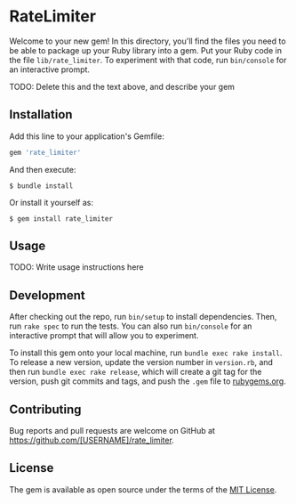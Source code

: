# RateLimiter

Welcome to your new gem! In this directory, you'll find the files you need to be able to package up your Ruby library into a gem. Put your Ruby code in the file `lib/rate_limiter`. To experiment with that code, run `bin/console` for an interactive prompt.

TODO: Delete this and the text above, and describe your gem

## Installation

Add this line to your application's Gemfile:

```ruby
gem 'rate_limiter'
```

And then execute:

    $ bundle install

Or install it yourself as:

    $ gem install rate_limiter

## Usage

TODO: Write usage instructions here

## Development

After checking out the repo, run `bin/setup` to install dependencies. Then, run `rake spec` to run the tests. You can also run `bin/console` for an interactive prompt that will allow you to experiment.

To install this gem onto your local machine, run `bundle exec rake install`. To release a new version, update the version number in `version.rb`, and then run `bundle exec rake release`, which will create a git tag for the version, push git commits and tags, and push the `.gem` file to [rubygems.org](https://rubygems.org).

## Contributing

Bug reports and pull requests are welcome on GitHub at https://github.com/[USERNAME]/rate_limiter.


## License

The gem is available as open source under the terms of the [MIT License](https://opensource.org/licenses/MIT).
